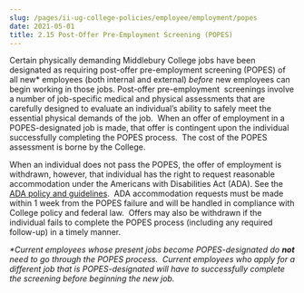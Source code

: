 ```yaml
---
slug: /pages/ii-ug-college-policies/employee/employment/popes
date: 2021-05-01
title: 2.15 Post-Offer Pre-Employment Screening (POPES)
---
```

Certain physically demanding Middlebury College jobs have been designated as requiring post-offer pre-employment screening (POPES) of all new\* employees (both internal and external) _before_ new employees can begin working in those jobs. Post-offer pre-employment  screenings involve a number of job-specific medical and physical assessments that are carefully designed to evaluate an individual’s ability to safely meet the essential physical demands of the job.  When an offer of employment in a POPES-designated job is made, that offer is contingent upon the individual successfully completing the POPES process.  The cost of the POPES assessment is borne by the College.

When an individual does not pass the POPES, the offer of employment is withdrawn, however, that individual has the right to request reasonable accommodation under the Americans with Disabilities Act (ADA). See the [ADA policy and guidelines](https://www.middlebury.edu/offices/business/hr/staffandfaculty/ada).  ADA accommodation requests must be made within 1 week from the POPES failure and will be handled in compliance with College policy and federal law.  Offers may also be withdrawn if the individual fails to complete the POPES process (including any required follow-up) in a timely manner.

_\*Current employees whose present jobs become POPES-designated do **not** need to go through the POPES process.  Current employees who apply for a different_ _job that is POPES-designated will have to successfully complete the screening before beginning the new job._
